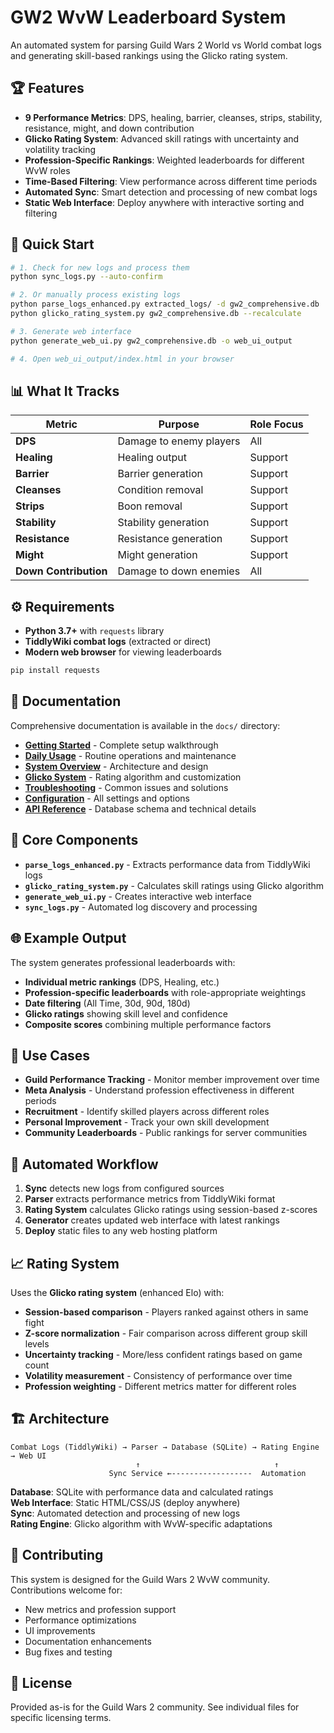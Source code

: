 # GW2 WvW Leaderboard System

An automated system for parsing Guild Wars 2 World vs World combat logs and generating skill-based rankings using the Glicko rating system.

## 🏆 Features

- **9 Performance Metrics**: DPS, healing, barrier, cleanses, strips, stability, resistance, might, and down contribution
- **Glicko Rating System**: Advanced skill ratings with uncertainty and volatility tracking
- **Profession-Specific Rankings**: Weighted leaderboards for different WvW roles
- **Time-Based Filtering**: View performance across different time periods
- **Automated Sync**: Smart detection and processing of new combat logs
- **Static Web Interface**: Deploy anywhere with interactive sorting and filtering

## 🚀 Quick Start

```bash
# 1. Check for new logs and process them
python sync_logs.py --auto-confirm

# 2. Or manually process existing logs
python parse_logs_enhanced.py extracted_logs/ -d gw2_comprehensive.db
python glicko_rating_system.py gw2_comprehensive.db --recalculate

# 3. Generate web interface
python generate_web_ui.py gw2_comprehensive.db -o web_ui_output

# 4. Open web_ui_output/index.html in your browser
```

## 📊 What It Tracks

| Metric | Purpose | Role Focus |
|--------|---------|------------|
| **DPS** | Damage to enemy players | All |
| **Healing** | Healing output | Support |
| **Barrier** | Barrier generation | Support |
| **Cleanses** | Condition removal | Support |
| **Strips** | Boon removal | Support |
| **Stability** | Stability generation | Support |
| **Resistance** | Resistance generation | Support |
| **Might** | Might generation | Support |
| **Down Contribution** | Damage to down enemies | All |

## ⚙️ Requirements

- **Python 3.7+** with `requests` library
- **TiddlyWiki combat logs** (extracted or direct)
- **Modern web browser** for viewing leaderboards

```bash
pip install requests
```

## 📖 Documentation

Comprehensive documentation is available in the `docs/` directory:

- **[Getting Started](docs/GETTING_STARTED.md)** - Complete setup walkthrough
- **[Daily Usage](docs/DAILY_USAGE.md)** - Routine operations and maintenance  
- **[System Overview](docs/SYSTEM_OVERVIEW.md)** - Architecture and design
- **[Glicko System](docs/GLICKO_SYSTEM.md)** - Rating algorithm and customization
- **[Troubleshooting](docs/TROUBLESHOOTING.md)** - Common issues and solutions
- **[Configuration](docs/CONFIGURATION.md)** - All settings and options
- **[API Reference](docs/API_REFERENCE.md)** - Database schema and technical details

## 🔧 Core Components

- **`parse_logs_enhanced.py`** - Extracts performance data from TiddlyWiki logs
- **`glicko_rating_system.py`** - Calculates skill ratings using Glicko algorithm
- **`generate_web_ui.py`** - Creates interactive web interface
- **`sync_logs.py`** - Automated log discovery and processing

## 🌐 Example Output

The system generates professional leaderboards with:

- **Individual metric rankings** (DPS, Healing, etc.)
- **Profession-specific leaderboards** with role-appropriate weightings
- **Date filtering** (All Time, 30d, 90d, 180d)
- **Glicko ratings** showing skill level and confidence
- **Composite scores** combining multiple performance factors

## 🎯 Use Cases

- **Guild Performance Tracking** - Monitor member improvement over time
- **Meta Analysis** - Understand profession effectiveness in different periods
- **Recruitment** - Identify skilled players across different roles
- **Personal Improvement** - Track your own skill development
- **Community Leaderboards** - Public rankings for server communities

## 🔄 Automated Workflow

1. **Sync** detects new logs from configured sources
2. **Parser** extracts performance metrics from TiddlyWiki format
3. **Rating System** calculates Glicko ratings using session-based z-scores
4. **Generator** creates updated web interface with latest rankings
5. **Deploy** static files to any web hosting platform

## 📈 Rating System

Uses the **Glicko rating system** (enhanced Elo) with:

- **Session-based comparison** - Players ranked against others in same fight
- **Z-score normalization** - Fair comparison across different group skill levels  
- **Uncertainty tracking** - More/less confident ratings based on game count
- **Volatility measurement** - Consistency of performance over time
- **Profession weighting** - Different metrics matter for different roles

## 🏗️ Architecture

```
Combat Logs (TiddlyWiki) → Parser → Database (SQLite) → Rating Engine → Web UI
                            ↑                              ↑
                      Sync Service ←------------------  Automation
```

**Database**: SQLite with performance data and calculated ratings  
**Web Interface**: Static HTML/CSS/JS (deploy anywhere)  
**Sync**: Automated detection and processing of new logs  
**Rating Engine**: Glicko algorithm with WvW-specific adaptations

## 🤝 Contributing

This system is designed for the Guild Wars 2 WvW community. Contributions welcome for:

- New metrics and profession support
- Performance optimizations  
- UI improvements
- Documentation enhancements
- Bug fixes and testing

## 📄 License

Provided as-is for the Guild Wars 2 community. See individual files for specific licensing terms.